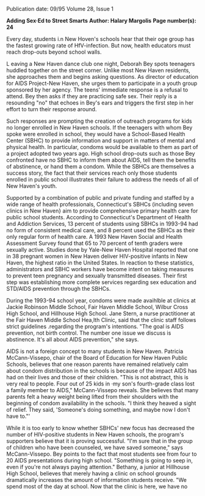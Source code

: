 Publication date: 09/95
Volume 28, Issue 1

**Adding Sex·Ed to Street Smarts**
**Author: Halary Margolis**
**Page number(s): 24**

Every day, students i.n New Hoven's schools hear that their oge group has the fastest 
growing rate of HfV-infection. But now, health educators must reach drop-outs 
beyond school walls. 

L
eaving a New Haven dance club one night, Deborah Bey 
spots teenagers huddled together on the street corner. 
Unlike most New Haven residents, she approaches them 
and begins asking questions. As director of education for 
AIDS Project-New Haven, she urges them to participate in a 
youth group sponsored by her agency. The teens' immediate 
response is a refusal to attend. Bey then asks if they are practicing 
safe sex. Their reply is a resounding "no" that echoes in Bey's ears 
and triggers the first step in her effort to turn their response 
around. 

Such responses are prompting the creation of outreach 
programs for kids no longer enrolled in New Haven schools. If 
the teenagers with whom Bey spoke were enrolled in school, they 
would have a School-Based Health Center (SBHC) to provide 
information and support in matters of mental and physical health. 
In particular, condoms would be available to them as part of a 
project adopted two years ago. High school drop-outs such as 
those Bey confronted have no SBHC to inform them about 
AIDS, tell them the benefits of abstinence, or hand them a 
condom. While the SBHCs are themselves a success story, the fact 
that their services reach only those students enrolled in public 
school illustrates their failure to address the needs of all of New 
Haven's youth. 

Supported by a combination of public and private funding 
and staffed by a wide range of health professionals, Connecticut's 
SBHCs (including seven clinics in New Haven} aim to provide 
comprehensive primary health care for public school students. 
According to Connecticut's Department of Health and Addiction 
Services, 13 percent of students using SBHCs in 1993-94 had no 
form of consistent medical care, and 8 percent used the SBHCs as 
their only regular form of health care. A 1993 New Haven Social 
and Health Assessment Survey found that 65 to 70 percent of 
tenth graders were sexually active. Studies done by Yale-New 
Haven Hospital reported that one in 38 pregnant women in New 
Haven deliver HIV-positive infants in New Haven, the highest 
ratio in the United States. In reaction to these statistics, 
administrators and SBHC workers have become intent on taking 
measures to prevent teen pregnancy and sexually transmitted 
diseases. Their first step was establishing more complete services 
regarding sex education and STD/AIDS prevention through the 
SBHCs. 

During the 1993-94 school year, condoms were made 
avaihlble at clinics at Jackie Robinson Middle School, Fair Haven 
Middle School, Wilbur Cross High School, and Hillhouse High 
School. Jane Stern, a nurse practitioner at the Fair Haven Middle 
School Hea,lth Clinic, said that the clinic staff follows strict 
guidelines .regarding the program's intentions. "The goal is AIDS 
prevention, not birth control. The number one issue we discuss is 
abstinence. It's all about AIDS prevention," she says. 

AIDS is not a foreign concept to many students in New 
Haven. Patricia McCann-Vissepo, chair of the Board of Education 
for New Haven Public Schools, believes that one reason parents 
have remained relatively calm about condom distribution in the 
schools is because of the impact AIDS has had on their lives and 
those of their children. "This is not abstract, this is very real to 
people. Four out of 25 kids in ·my son's fourth-grade class lost a 
family member to AIDS," McCann-Vissepo reveals. She believes 
that many parents felt a heavy weight being lifted from their 
shoulders with the beginning of condom availability in the 
schools. "I think they heaved a sight of relief. They said, 
'Someone's doing something, and maybe now I don't have to."' 

While it is too early to know whether SBHCs' new focus 
has decreased the number of HIV-positive students in 
New Haven schools, the program's supporters believe 
that it is proving successful. "I'm sure that in the group of 
children who have been counseled, we have saved someone," says 
McCann-Vissepo. Bey points to the fact that most students see 
from four to 20 AIDS presentations during high school. 
"Something is going to seep in, even if you're not always paying 
attention." Bethany, a junior at Hillhouse High School, believes 
that merely having a clinic on school grounds dramatically 
increases the amount of information students receive. "We spend 
most of the day at school. Now that the clinic is here, we have no